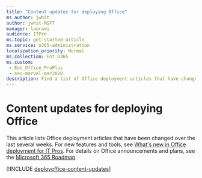 ```yaml
--- 
title: "Content updates for deploying Office" 
ms.author: jwhit 
author: jwhit-MSFT 
manager: laurawi 
audience: ITPro 
ms.topic: get-started-article 
ms.service: o365-administration 
localization_priority: Normal 
ms.collection: Ent_O365 
ms.custom: 
 - Ent_Office_ProPlus
 - seo-marvel-mar2020
description: Find a list of Office deployment articles that have changed recently, like new features and tools or announcements and plans for future content updates.
--- 
```


# Content updates for deploying Office 

This article lists Office deployment articles that have been changed over the last several weeks. For new features and tools, see [What's new in Office deployment for IT Pros](whats-new-office-it-pros.md). For details on Office announcements and plans, see the [Microsoft 365 Roadmap](https://products.office.com/business/office-365-roadmap). 

[!INCLUDE [deployoffice-content-updates](includes/deployoffice-content-updates.md)] 
